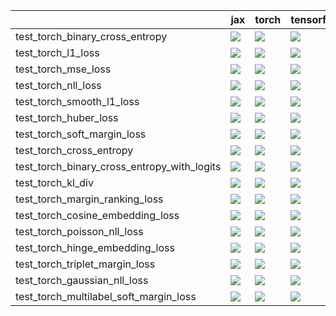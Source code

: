 |                                             | jax                                                                                                                                                                                    | torch                                                                                                                                                                                  | tensorflow                                                                                                                                                                             | numpy                                                                                                                                                                                  |
|:--------------------------------------------|:---------------------------------------------------------------------------------------------------------------------------------------------------------------------------------------|:---------------------------------------------------------------------------------------------------------------------------------------------------------------------------------------|:---------------------------------------------------------------------------------------------------------------------------------------------------------------------------------------|:---------------------------------------------------------------------------------------------------------------------------------------------------------------------------------------|
| test_torch_binary_cross_entropy             | <a href="https://github.com/unifyai/ivy/actions/runs/4459137796/jobs/7831399156" rel="noopener noreferrer" target="_blank"><img src=https://img.shields.io/badge/-failure-red></a>     | <a href="https://github.com/unifyai/ivy/actions/runs/4459137796/jobs/7831399156" rel="noopener noreferrer" target="_blank"><img src=https://img.shields.io/badge/-failure-red></a>     | <a href="https://github.com/unifyai/ivy/actions/runs/4459137796/jobs/7831399156" rel="noopener noreferrer" target="_blank"><img src=https://img.shields.io/badge/-failure-red></a>     | <a href="https://github.com/unifyai/ivy/actions/runs/4459137796/jobs/7831399156" rel="noopener noreferrer" target="_blank"><img src=https://img.shields.io/badge/-failure-red></a>     |
| test_torch_l1_loss                          | <a href="https://github.com/unifyai/ivy/actions/runs/4459137796/jobs/7831399156" rel="noopener noreferrer" target="_blank"><img src=https://img.shields.io/badge/-success-success></a> | <a href="https://github.com/unifyai/ivy/actions/runs/4459137796/jobs/7831399156" rel="noopener noreferrer" target="_blank"><img src=https://img.shields.io/badge/-success-success></a> | <a href="https://github.com/unifyai/ivy/actions/runs/4459137796/jobs/7831399156" rel="noopener noreferrer" target="_blank"><img src=https://img.shields.io/badge/-success-success></a> | <a href="https://github.com/unifyai/ivy/actions/runs/4459137796/jobs/7831399156" rel="noopener noreferrer" target="_blank"><img src=https://img.shields.io/badge/-success-success></a> |
| test_torch_mse_loss                         | <a href="https://github.com/unifyai/ivy/actions/runs/4459137796/jobs/7831399156" rel="noopener noreferrer" target="_blank"><img src=https://img.shields.io/badge/-failure-red></a>     | <a href="https://github.com/unifyai/ivy/actions/runs/4459137796/jobs/7831399156" rel="noopener noreferrer" target="_blank"><img src=https://img.shields.io/badge/-success-success></a> | <a href="https://github.com/unifyai/ivy/actions/runs/4459137796/jobs/7831399156" rel="noopener noreferrer" target="_blank"><img src=https://img.shields.io/badge/-failure-red></a>     | <a href="https://github.com/unifyai/ivy/actions/runs/4459137796/jobs/7831399156" rel="noopener noreferrer" target="_blank"><img src=https://img.shields.io/badge/-success-success></a> |
| test_torch_nll_loss                         | <a href="https://github.com/unifyai/ivy/actions/runs/4459137796/jobs/7831399156" rel="noopener noreferrer" target="_blank"><img src=https://img.shields.io/badge/-failure-red></a>     | <a href="https://github.com/unifyai/ivy/actions/runs/4459137796/jobs/7831399156" rel="noopener noreferrer" target="_blank"><img src=https://img.shields.io/badge/-failure-red></a>     | <a href="https://github.com/unifyai/ivy/actions/runs/4459137796/jobs/7831399156" rel="noopener noreferrer" target="_blank"><img src=https://img.shields.io/badge/-failure-red></a>     | <a href="https://github.com/unifyai/ivy/actions/runs/4459137796/jobs/7831399156" rel="noopener noreferrer" target="_blank"><img src=https://img.shields.io/badge/-failure-red></a>     |
| test_torch_smooth_l1_loss                   | <a href="https://github.com/unifyai/ivy/actions/runs/4459137796/jobs/7831399156" rel="noopener noreferrer" target="_blank"><img src=https://img.shields.io/badge/-success-success></a> | <a href="https://github.com/unifyai/ivy/actions/runs/4361181888/jobs/7624832245" rel="noopener noreferrer" target="_blank"><img src=https://img.shields.io/badge/-success-success></a> | <a href="https://github.com/unifyai/ivy/actions/runs/4459137796/jobs/7831399156" rel="noopener noreferrer" target="_blank"><img src=https://img.shields.io/badge/-success-success></a> | <a href="https://github.com/unifyai/ivy/actions/runs/4459137796/jobs/7831399156" rel="noopener noreferrer" target="_blank"><img src=https://img.shields.io/badge/-success-success></a> |
| test_torch_huber_loss                       | <a href="https://github.com/unifyai/ivy/actions/runs/4459137796/jobs/7831399156" rel="noopener noreferrer" target="_blank"><img src=https://img.shields.io/badge/-success-success></a> | <a href="https://github.com/unifyai/ivy/actions/runs/4459137796/jobs/7831399156" rel="noopener noreferrer" target="_blank"><img src=https://img.shields.io/badge/-success-success></a> | <a href="https://github.com/unifyai/ivy/actions/runs/4459137796/jobs/7831399156" rel="noopener noreferrer" target="_blank"><img src=https://img.shields.io/badge/-success-success></a> | <a href="https://github.com/unifyai/ivy/actions/runs/4459137796/jobs/7831399156" rel="noopener noreferrer" target="_blank"><img src=https://img.shields.io/badge/-success-success></a> |
| test_torch_soft_margin_loss                 | <a href="https://github.com/unifyai/ivy/actions/runs/4361181888/jobs/7624832245" rel="noopener noreferrer" target="_blank"><img src=https://img.shields.io/badge/-success-success></a> | <a href="https://github.com/unifyai/ivy/actions/runs/4361181888/jobs/7624832245" rel="noopener noreferrer" target="_blank"><img src=https://img.shields.io/badge/-success-success></a> | <a href="https://github.com/unifyai/ivy/actions/runs/4361181888/jobs/7624832245" rel="noopener noreferrer" target="_blank"><img src=https://img.shields.io/badge/-success-success></a> | <a href="https://github.com/unifyai/ivy/actions/runs/4361181888/jobs/7624832245" rel="noopener noreferrer" target="_blank"><img src=https://img.shields.io/badge/-success-success></a> |
| test_torch_cross_entropy                    | <a href="https://github.com/unifyai/ivy/actions/runs/4459137796/jobs/7831399156" rel="noopener noreferrer" target="_blank"><img src=https://img.shields.io/badge/-failure-red></a>     | <a href="https://github.com/unifyai/ivy/actions/runs/4459137796/jobs/7831399156" rel="noopener noreferrer" target="_blank"><img src=https://img.shields.io/badge/-failure-red></a>     | <a href="https://github.com/unifyai/ivy/actions/runs/4459137796/jobs/7831399156" rel="noopener noreferrer" target="_blank"><img src=https://img.shields.io/badge/-failure-red></a>     | <a href="https://github.com/unifyai/ivy/actions/runs/4459137796/jobs/7831399156" rel="noopener noreferrer" target="_blank"><img src=https://img.shields.io/badge/-failure-red></a>     |
| test_torch_binary_cross_entropy_with_logits | <a href="https://github.com/unifyai/ivy/actions/runs/4459137796/jobs/7831399156" rel="noopener noreferrer" target="_blank"><img src=https://img.shields.io/badge/-failure-red></a>     | <a href="https://github.com/unifyai/ivy/actions/runs/4459137796/jobs/7831399156" rel="noopener noreferrer" target="_blank"><img src=https://img.shields.io/badge/-failure-red></a>     | <a href="https://github.com/unifyai/ivy/actions/runs/4459137796/jobs/7831399156" rel="noopener noreferrer" target="_blank"><img src=https://img.shields.io/badge/-success-success></a> | <a href="https://github.com/unifyai/ivy/actions/runs/4459137796/jobs/7831399156" rel="noopener noreferrer" target="_blank"><img src=https://img.shields.io/badge/-success-success></a> |
| test_torch_kl_div                           | <a href="https://github.com/unifyai/ivy/actions/runs/4459137796/jobs/7831399156" rel="noopener noreferrer" target="_blank"><img src=https://img.shields.io/badge/-success-success></a> | <a href="https://github.com/unifyai/ivy/actions/runs/4459137796/jobs/7831399156" rel="noopener noreferrer" target="_blank"><img src=https://img.shields.io/badge/-success-success></a> | <a href="https://github.com/unifyai/ivy/actions/runs/4459137796/jobs/7831399156" rel="noopener noreferrer" target="_blank"><img src=https://img.shields.io/badge/-success-success></a> | <a href="https://github.com/unifyai/ivy/actions/runs/4459137796/jobs/7831399156" rel="noopener noreferrer" target="_blank"><img src=https://img.shields.io/badge/-success-success></a> |
| test_torch_margin_ranking_loss              | <a href="https://github.com/unifyai/ivy/actions/runs/4459137796/jobs/7831399156" rel="noopener noreferrer" target="_blank"><img src=https://img.shields.io/badge/-success-success></a> | <a href="https://github.com/unifyai/ivy/actions/runs/4459137796/jobs/7831399156" rel="noopener noreferrer" target="_blank"><img src=https://img.shields.io/badge/-success-success></a> | <a href="https://github.com/unifyai/ivy/actions/runs/4459137796/jobs/7831399156" rel="noopener noreferrer" target="_blank"><img src=https://img.shields.io/badge/-success-success></a> | <a href="https://github.com/unifyai/ivy/actions/runs/4459137796/jobs/7831399156" rel="noopener noreferrer" target="_blank"><img src=https://img.shields.io/badge/-success-success></a> |
| test_torch_cosine_embedding_loss            | <a href="https://github.com/unifyai/ivy/actions/runs/4459137796/jobs/7831399156" rel="noopener noreferrer" target="_blank"><img src=https://img.shields.io/badge/-success-success></a> | <a href="https://github.com/unifyai/ivy/actions/runs/4459137796/jobs/7831399156" rel="noopener noreferrer" target="_blank"><img src=https://img.shields.io/badge/-success-success></a> | <a href="https://github.com/unifyai/ivy/actions/runs/4459137796/jobs/7831399156" rel="noopener noreferrer" target="_blank"><img src=https://img.shields.io/badge/-success-success></a> | <a href="https://github.com/unifyai/ivy/actions/runs/4459137796/jobs/7831399156" rel="noopener noreferrer" target="_blank"><img src=https://img.shields.io/badge/-failure-red></a>     |
| test_torch_poisson_nll_loss                 | <a href="https://github.com/unifyai/ivy/actions/runs/4459137796/jobs/7831399156" rel="noopener noreferrer" target="_blank"><img src=https://img.shields.io/badge/-success-success></a> | <a href="https://github.com/unifyai/ivy/actions/runs/4459137796/jobs/7831399156" rel="noopener noreferrer" target="_blank"><img src=https://img.shields.io/badge/-failure-red></a>     | <a href="https://github.com/unifyai/ivy/actions/runs/4459137796/jobs/7831399156" rel="noopener noreferrer" target="_blank"><img src=https://img.shields.io/badge/-success-success></a> | <a href="https://github.com/unifyai/ivy/actions/runs/4459137796/jobs/7831399156" rel="noopener noreferrer" target="_blank"><img src=https://img.shields.io/badge/-success-success></a> |
| test_torch_hinge_embedding_loss             | <a href="https://github.com/unifyai/ivy/actions/runs/4459137796/jobs/7831399156" rel="noopener noreferrer" target="_blank"><img src=https://img.shields.io/badge/-success-success></a> | <a href="https://github.com/unifyai/ivy/actions/runs/4459137796/jobs/7831399156" rel="noopener noreferrer" target="_blank"><img src=https://img.shields.io/badge/-success-success></a> | <a href="https://github.com/unifyai/ivy/actions/runs/4459137796/jobs/7831399156" rel="noopener noreferrer" target="_blank"><img src=https://img.shields.io/badge/-success-success></a> | <a href="https://github.com/unifyai/ivy/actions/runs/4459137796/jobs/7831399156" rel="noopener noreferrer" target="_blank"><img src=https://img.shields.io/badge/-success-success></a> |
| test_torch_triplet_margin_loss              | <a href="https://github.com/unifyai/ivy/actions/runs/4368371708/jobs/7640865580" rel="noopener noreferrer" target="_blank"><img src=https://img.shields.io/badge/-success-success></a> | <a href="https://github.com/unifyai/ivy/actions/runs/4368371708/jobs/7640865580" rel="noopener noreferrer" target="_blank"><img src=https://img.shields.io/badge/-success-success></a> | <a href="https://github.com/unifyai/ivy/actions/runs/4368371708/jobs/7640865580" rel="noopener noreferrer" target="_blank"><img src=https://img.shields.io/badge/-success-success></a> | <a href="https://github.com/unifyai/ivy/actions/runs/4368371708/jobs/7640865580" rel="noopener noreferrer" target="_blank"><img src=https://img.shields.io/badge/-success-success></a> |
| test_torch_gaussian_nll_loss                | <a href="https://github.com/unifyai/ivy/actions/runs/4459137796/jobs/7831399156" rel="noopener noreferrer" target="_blank"><img src=https://img.shields.io/badge/-failure-red></a>     | <a href="https://github.com/unifyai/ivy/actions/runs/4459137796/jobs/7831399156" rel="noopener noreferrer" target="_blank"><img src=https://img.shields.io/badge/-failure-red></a>     | <a href="https://github.com/unifyai/ivy/actions/runs/4459137796/jobs/7831399156" rel="noopener noreferrer" target="_blank"><img src=https://img.shields.io/badge/-failure-red></a>     | <a href="https://github.com/unifyai/ivy/actions/runs/4459137796/jobs/7831399156" rel="noopener noreferrer" target="_blank"><img src=https://img.shields.io/badge/-failure-red></a>     |
| test_torch_multilabel_soft_margin_loss      | <a href="https://github.com/unifyai/ivy/actions/runs/4459137796/jobs/7831399156" rel="noopener noreferrer" target="_blank"><img src=https://img.shields.io/badge/-failure-red></a>     | <a href="https://github.com/unifyai/ivy/actions/runs/4459137796/jobs/7831399156" rel="noopener noreferrer" target="_blank"><img src=https://img.shields.io/badge/-failure-red></a>     | <a href="https://github.com/unifyai/ivy/actions/runs/4459137796/jobs/7831399156" rel="noopener noreferrer" target="_blank"><img src=https://img.shields.io/badge/-failure-red></a>     | <a href="https://github.com/unifyai/ivy/actions/runs/4459137796/jobs/7831399156" rel="noopener noreferrer" target="_blank"><img src=https://img.shields.io/badge/-failure-red></a>     |